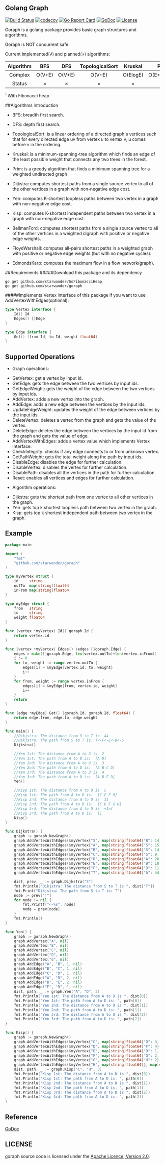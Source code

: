 ## Golang Graph
[![Build Status](https://travis-ci.org/starwander/goraph.svg?branch=master)](https://travis-ci.org/starwander/goraph)
[![codecov](https://codecov.io/gh/starwander/goraph/branch/master/graph/badge.svg)](https://codecov.io/gh/starwander/goraph)
[![Go Report Card](https://goreportcard.com/badge/github.com/starwander/goraph)](https://goreportcard.com/report/github.com/starwander/goraph)
[![GoDoc](https://godoc.org/github.com/starwander/goraph?status.svg)](https://godoc.org/github.com/starwander/goraph)
[![License](https://img.shields.io/badge/license-Apache%202.0-blue.svg)](https://www.apache.org/licenses/LICENSE-2.0)

Goraph is a golang package provides basic graph structures and algorithms.

Goraph is NOT concurrent safe.

Current implemented(&radic;) and planned(&times;) algorithms:

| Algorithm |   BFS   |   DFS   | TopologicalSort | Kruskal  |     Prim    |   Dijkstra  |       Yen      |     Kisp      | BellmanFord |  FloydWarshall   |    EdmondsKarp    |
| :-------: | :-----: | :-----: | :-------------: | :------: | :---------: | :---------: | :------------: | :-----------: | :---------: | :--------------: | :---------------: |
|  Complex  | O(V+E)  | O(V+E)  |      O(V+E)     | O(ElogE) | O(E+VlogV)¹ | O(E+VlogV)¹ | O(KV(E+VlogV)) |   O(KVlogV)   |    O(VE)    | O(V<sup>3</sup>) | O(VE<sup>2</sup>) |
|  Status   | &times; | &times; |     &times;     | &times;  |   &times;   |   &radic;   |    &radic;     |    &radic;    |   &times;   |     &times;      |      &times;      |
¹ With Fibonacci heap.

##Algorithms Introduction

* BFS: breadth first search.

* DFS: depth first search.

* TopologicalSort: is a linear ordering of a directed graph's vertices such that for every directed edge uv from vertex u to vertex v, u comes before v in the ordering.

* Kruskal: is a minimum-spanning-tree algorithm which finds an edge of the least possible weight that connects any two trees in the forest.

* Prim: is a greedy algorithm that finds a minimum spanning tree for a weighted undirected graph

* Dijkstra: computes shortest paths from a single source vertex to all of the other vertices in a graph with non-negative edge cost.

* Yen: computes K-shortest loopless paths between two vertex in a graph with non-negative edge cost.

* Kisp: computes K-shortest independent paths between two vertex in a graph with non-negative edge cost.

* BellmanFord: computes shortest paths from a single source vertex to all of the other vertices in a weighted digraph with positive or negative edge weights.

* FloydWarshall: computes all-pairs shortest paths in a weighted graph with positive or negative edge weights (but with no negative cycles).

* EdmondsKarp: computes the maximum flow in a flow network(graph).

##Requirements
#####Download this package and its dependency

    go get github.com/starwander/GoFibonacciHeap
    go get github.com/starwander/goraph

#####Implements Vertex interface of this package if you want to use AddVertexWithEdges(optional):
```go
type Vertex interface {
	Id() Id
	Edges() []Edge
}

type Edge interface {
	Get() (from Id, to Id, weight float64)
}
```
## Supported Operations

* Graph operations:
 - GetVertex: get a vertex by input id.
 - GetEdge: gets the edge between the two vertices by input ids.
 - GetEdgeWeight: gets the weight of the edge between the two vertices by input ids.
 - AddVertex: adds a new vertex into the graph.
 - AddEdge: adds a new edge between the vertices by the input ids.
 - UpdateEdgeWeight: updates the weight of the edge between vertices by the input ids.
 - DeleteVertex: deletes a vertex from the graph and gets the value of the vertex.
 - DeleteEdge: deletes the edge between the vertices by the input id from the graph and gets the value of edge.
 - AddVertexWithEdges: adds a vertex value which implements Vertex interface.
 - CheckIntegrity: checks if any edge connects to or from unknown vertex.
 - GetPathWeight: gets the total weight along the path by input ids.
 - DisableEdge: disables the edge for further calculation.
 - DisableVertex: disables the vertex for further calculation.
 - DisablePath: disables all the vertices in the path for further calculation.
 - Reset: enables all vertices and edges for further calculation.

* Algorithm operations:
 - Dijkstra: gets the shortest path from one vertex to all other vertices in the graph.
 - Yen: gets top k shortest loopless path between two vertex in the graph.
 - Kisp: gets top k shortest independent path between two vertex in the graph.

## Example

```go
package main

import (
	"fmt"
	"github.com/starwander/goraph"
)

type myVertex struct {
	id     string
	outTo  map[string]float64
	inFrom map[string]float64
}

type myEdge struct {
	from   string
	to     string
	weight float64
}

func (vertex *myVertex) Id() goraph.Id {
	return vertex.id
}

func (vertex *myVertex) Edges() (edges []goraph.Edge) {
	edges = make([]goraph.Edge, len(vertex.outTo)+len(vertex.inFrom))
	i := 0
	for to, weight := range vertex.outTo {
		edges[i] = &myEdge{vertex.id, to, weight}
		i++
	}
	for from, weight := range vertex.inFrom {
		edges[i] = &myEdge{from, vertex.id, weight}
		i++
	}
	return
}

func (edge *myEdge) Get() (goraph.Id, goraph.Id, float64) {
	return edge.from, edge.to, edge.weight
}

func main() {
	//Dikjstra: The distance from S to T is  44
	//Dikjstra: The path from S to T is: T<-F<-E<-B<-S
	Dijkstra()

	//Yen 1st: The distance from A to D is  2
	//Yen 1st: The path from A to D is:  [A D]
	//Yen 2nd: The distance from A to D is  3
	//Yen 2nd: The path from A to D is:  [A B C D]
	//Yen 3rd: The distance from A to D is  4
	//Yen 3rd: The path from A to D is:  [A B E D]
	Yen()

	//Kisp 1st: The distance from A to D is  5
	//Kisp 1st: The path from A to D is:  [C E F H]
	//Kisp 2nd: The distance from A to D is  11
	//Kisp 2nd: The path from A to D is:  [C D F G H]
	//Kisp 3rd: The distance from A to D is  +Inf
	//Kisp 3rd: The path from A to D is:  []
	Kisp()
}

func Dijkstra() {
	graph := goraph.NewGraph()
	graph.AddVertexWithEdges(&myVertex{"S", map[string]float64{"B": 14}, map[string]float64{"A": 15, "B": 14, "C": 9}})
	graph.AddVertexWithEdges(&myVertex{"A", map[string]float64{"S": 15, "B": 5, "D": 20, "T": 44}, map[string]float64{"B": 5, "D": 20, "T": 44}})
	graph.AddVertexWithEdges(&myVertex{"B", map[string]float64{"S": 14, "A": 5, "D": 30, "E": 18}, map[string]float64{"S": 14, "A": 5, "D": 30, "E": 18}})
	graph.AddVertexWithEdges(&myVertex{"C", map[string]float64{"S": 9, "E": 24}, map[string]float64{"E": 24}})
	graph.AddVertexWithEdges(&myVertex{"D", map[string]float64{"A": 20, "B": 30, "E": 2, "F": 11, "T": 16}, map[string]float64{"A": 20, "B": 30, "E": 2, "F": 11, "T": 16}})
	graph.AddVertexWithEdges(&myVertex{"E", map[string]float64{"B": 18, "C": 24, "D": 2, "F": 6, "T": 19}, map[string]float64{"B": 18, "C": 24, "D": 2, "F": 6, "T": 19}})
	graph.AddVertexWithEdges(&myVertex{"F", map[string]float64{"D": 11, "E": 6, "T": 6}, map[string]float64{"D": 11, "E": 6, "T": 6}})
	graph.AddVertexWithEdges(&myVertex{"T", map[string]float64{"A": 44, "D": 16, "E": 19, "F": 6}, map[string]float64{"A": 44, "D": 16, "E": 19, "F": 6}})

	dist, prev, _ := graph.Dijkstra("S")
	fmt.Println("Dikjstra: The distance from S to T is ", dist["T"])
	fmt.Print("Dikjstra: The path from S to T is: T")
	node := prev["T"]
	for node != nil {
		fmt.Printf("<-%s", node)
		node = prev[node]
	}
	fmt.Println()
}

func Yen() {
	graph := goraph.NewGraph()
	graph.AddVertex("A", nil)
	graph.AddVertex("B", nil)
	graph.AddVertex("C", nil)
	graph.AddVertex("D", nil)
	graph.AddVertex("E", nil)
	graph.AddEdge("A", "B", 1, nil)
	graph.AddEdge("B", "C", 1, nil)
	graph.AddEdge("C", "D", 1, nil)
	graph.AddEdge("A", "D", 2, nil)
	graph.AddEdge("B", "E", 2, nil)
	graph.AddEdge("E", "D", 1, nil)
	dist, path, _ := graph.Yen("A", "D", 3)
	fmt.Println("Yen 1st: The distance from A to D is ", dist[0])
	fmt.Println("Yen 1st: The path from A to D is: ", path[0])
	fmt.Println("Yen 2nd: The distance from A to D is ", dist[1])
	fmt.Println("Yen 2nd: The path from A to D is: ", path[1])
	fmt.Println("Yen 3rd: The distance from A to D is ", dist[2])
	fmt.Println("Yen 3rd: The path from A to D is: ", path[2])
}

func Kisp() {
	graph := goraph.NewGraph()
	graph.AddVertexWithEdges(&myVertex{"C", map[string]float64{"D": 3, "E": 2}, map[string]float64{}})
	graph.AddVertexWithEdges(&myVertex{"D", map[string]float64{"F": 4}, map[string]float64{"C": 3, "E": 1}})
	graph.AddVertexWithEdges(&myVertex{"E", map[string]float64{"D": 1, "F": 2, "G": 3}, map[string]float64{"C": 2}})
	graph.AddVertexWithEdges(&myVertex{"F", map[string]float64{"G": 2, "H": 1}, map[string]float64{"D": 4, "E": 2}})
	graph.AddVertexWithEdges(&myVertex{"G", map[string]float64{"H": 2}, map[string]float64{"E": 3, "F": 2}})
	graph.AddVertexWithEdges(&myVertex{"H", map[string]float64{}, map[string]float64{"F": 1, "G": 2}})
	dist, path, _ := graph.Kisp("C", "H", 3)
	fmt.Println("Kisp 1st: The distance from A to D is ", dist[0])
	fmt.Println("Kisp 1st: The path from A to D is: ", path[0])
	fmt.Println("Kisp 2nd: The distance from A to D is ", dist[1])
	fmt.Println("Kisp 2nd: The path from A to D is: ", path[1])
	fmt.Println("Kisp 3rd: The distance from A to D is ", dist[2])
	fmt.Println("Kisp 3rd: The path from A to D is: ", path[2])
}

```

## Reference

[GoDoc](https://godoc.org/github.com/starwander/goraph)

## LICENSE

goraph source code is licensed under the [Apache Licence, Version 2.0](http://www.apache.org/licenses/LICENSE-2.0.html).
